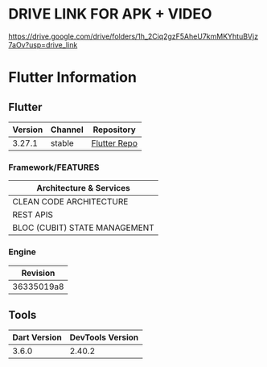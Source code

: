 # DRIVE LINK FOR APK + VIDEO

https://drive.google.com/drive/folders/1h_2Ciq2gzF5AheU7kmMKYhtuBVjz7aOv?usp=drive_link


# Flutter Information





## Flutter

| Version | Channel | Repository                               |
|---|---------|------------------------------------------|
| 3.27.1   | stable  | [Flutter Repo](https://github.com/flutter/flutter.git) |

### Framework/FEATURES

| Architecture & Services          | 
|----------------------------------|
| CLEAN CODE ARCHITECTURE          |
| REST APIS|
| BLOC (CUBIT) STATE MANAGEMENT    |

### Engine

| Revision       |
|----------------|
| 36335019a8     |

## Tools

| Dart Version | DevTools Version |
|--------------|------------------|
| 3.6.0        | 2.40.2           |


